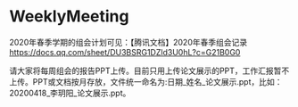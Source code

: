 # WeeklyMeeting

2020年春季学期的组会计划可见：【腾讯文档】2020年春季组会记录 https://docs.qq.com/sheet/DU3BSRG1DZld3U0hL?c=G21B0G0

请大家将每周组会的报告PPT上传。目前只用上传论文展示的PPT，工作汇报暂不上传。PPT或文档按月存放，文件统一命名为:日期_姓名_论文展示.ppt，比如：20200418_李玥阳_论文展示.ppt。

